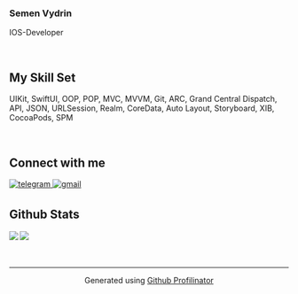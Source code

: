 ### Semen Vydrin
IOS-Developer
  
  

<br/>  


## My Skill Set 

UIKit, SwiftUI, OOP, POP, MVC, MVVM, Git, ARC, Grand Central Dispatch, API, JSON, URLSession, Realm, CoreData, Auto Layout, Storyboard, XIB, CocoaPods, SPM  

<br/>  


## Connect with me  
<a href="https://t.me/CemenVy" target="_blank">
  <img src=https://img.shields.io/badge/telegram-%232CA5E0.svg?&style=for-the-badge&logo=telegram&logoColor=white alt=telegram style="margin-bottom: 5px;" />
</a>

<a href="mailto:semen.vydrin0108.email@gmail.com" target="_blank">
  <img src=https://img.shields.io/badge/Gmail-%23D14836.svg?&style=for-the-badge&logo=gmail&logoColor=white alt=gmail style="margin-bottom: 5px;" />
</a>

<br/>  


## Github Stats  
<img src="https://github-readme-stats.vercel.app/api/top-langs/?username=CemenVy&hide_border=true&layout=compact" align="left" />  

<img src="https://github-readme-stats.vercel.app/api?username=CemenVy&show_icons=true&count_private=true&hide_border=true" align="left" />  

<br/>  



  

<br/>  


<br />

----
<div align="center">Generated using <a href="https://profilinator.rishav.dev/" target="_blank">Github Profilinator</a></div>
